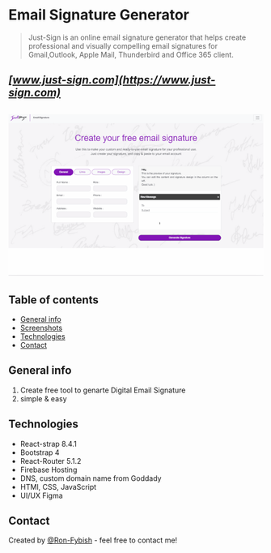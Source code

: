 # Email Signature Generator
> Just-Sign is an online email signature generator that helps create professional and visually compelling email signatures
> for Gmail,Outlook, Apple Mail, Thunderbird and Office 365 client.

 ## *[www.just-sign.com](https://www.just-sign.com)*


![](guides.gif)
---
## Table of contents
* [General info](#general-info)
* [Screenshots](#screenshots)
* [Technologies](#technologies)
* [Contact](#contact)


## General info

1. Create free tool to genarte Digital Email Signature
2. simple & easy 

## Technologies
* React-strap 8.4.1
* Bootstrap 4
* React-Router 5.1.2
* Firebase Hosting
* DNS, custom domain name from Goddady 
* HTMl, CSS, JavaScript
* UI/UX Figma 


## Contact
Created by [@Ron-Fybish](https://www.linkedin.com/in/ron-fybish-9b0194157/) - feel free to contact me!


